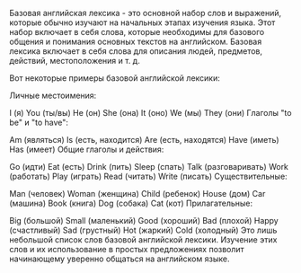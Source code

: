 Базовая английская лексика - это основной набор слов и выражений, которые обычно изучают на начальных этапах изучения языка. Этот набор включает в себя слова, которые необходимы для базового общения и понимания основных текстов на английском. Базовая лексика включает в себя слова для описания людей, предметов, действий, местоположения и т. д.

Вот некоторые примеры базовой английской лексики:

Личные местоимения:

I (я)
You (ты/вы)
He (он)
She (она)
It (оно)
We (мы)
They (они)
Глаголы "to be" и "to have":

Am (являться)
Is (есть, находится)
Are (есть, находятся)
Have (иметь)
Has (имеет)
Общие глаголы и действия:

Go (идти)
Eat (есть)
Drink (пить)
Sleep (спать)
Talk (разговаривать)
Work (работать)
Play (играть)
Read (читать)
Write (писать)
Существительные:

Man (человек)
Woman (женщина)
Child (ребенок)
House (дом)
Car (машина)
Book (книга)
Dog (собака)
Cat (кот)
Прилагательные:

Big (большой)
Small (маленький)
Good (хороший)
Bad (плохой)
Happy (счастливый)
Sad (грустный)
Hot (жаркий)
Cold (холодный)
Это лишь небольшой список слов базовой английской лексики. Изучение этих слов и их использование в простых предложениях позволит начинающему уверенно общаться на английском языке.
